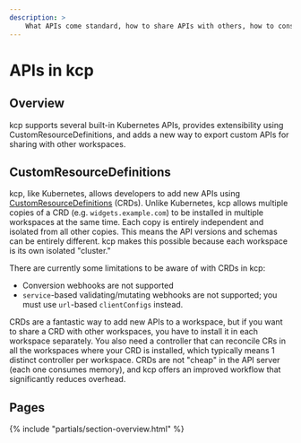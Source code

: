```yaml
---
description: >
    What APIs come standard, how to share APIs with others, how to consume shared APIs.
---
```


# APIs in kcp

## Overview

kcp supports several built-in Kubernetes APIs, provides extensibility using CustomResourceDefinitions, and adds a new
way to export custom APIs for sharing with other workspaces.

## CustomResourceDefinitions

kcp, like Kubernetes, allows developers to add new APIs using
[CustomResourceDefinitions](https://kubernetes.io/docs/concepts/extend-kubernetes/api-extension/custom-resources/)
(CRDs). Unlike Kubernetes, kcp allows multiple copies of a CRD (e.g. `widgets.example.com`) to be installed in multiple
workspaces at the same time. Each copy is entirely independent and isolated from all other copies. This means the API
versions and schemas can be entirely different. kcp makes this possible because each workspace is its own isolated
"cluster."

There are currently some limitations to be aware of with CRDs in kcp:

- Conversion webhooks are not supported
- `service`-based validating/mutating webhooks are not supported; you must use `url`-based  `clientConfigs` instead.

CRDs are a fantastic way to add new APIs to a workspace, but if you want to share a CRD with other workspaces, you have
to install it in each workspace separately. You also need a controller that can reconcile CRs in all the workspaces
where your CRD is installed, which typically means 1 distinct controller per workspace. CRDs are not "cheap" in the API
server (each one consumes memory), and kcp offers an improved workflow that significantly reduces overhead.

## Pages

{% include "partials/section-overview.html" %}
